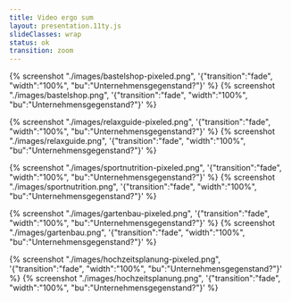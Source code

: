 ```yaml
---
title: Video ergo sum
layout: presentation.11ty.js
slideClasses: wrap
status: ok
transition: zoom
---
```


{% screenshot "./images/bastelshop-pixeled.png", '{"transition":"fade", "width":"100%", "bu":"Unternehmensgegenstand?"}' %}
{% screenshot "./images/bastelshop.png", '{"transition":"fade", "width":"100%", "bu":"Unternehmensgegenstand?"}' %}

{% screenshot "./images/relaxguide-pixeled.png", '{"transition":"fade", "width":"100%", "bu":"Unternehmensgegenstand?"}' %}
{% screenshot "./images/relaxguide.png", '{"transition":"fade", "width":"100%", "bu":"Unternehmensgegenstand?"}' %}

{% screenshot "./images/sportnutrition-pixeled.png", '{"transition":"fade", "width":"100%", "bu":"Unternehmensgegenstand?"}' %}
{% screenshot "./images/sportnutrition.png", '{"transition":"fade", "width":"100%", "bu":"Unternehmensgegenstand?"}' %}

{% screenshot "./images/gartenbau-pixeled.png", '{"transition":"fade", "width":"100%", "bu":"Unternehmensgegenstand?"}' %}
{% screenshot "./images/gartenbau.png", '{"transition":"fade", "width":"100%", "bu":"Unternehmensgegenstand?"}' %}

{% screenshot "./images/hochzeitsplanung-pixeled.png", '{"transition":"fade", "width":"100%", "bu":"Unternehmensgegenstand?"}' %}
{% screenshot "./images/hochzeitsplanung.png", '{"transition":"fade", "width":"100%", "bu":"Unternehmensgegenstand?"}' %}